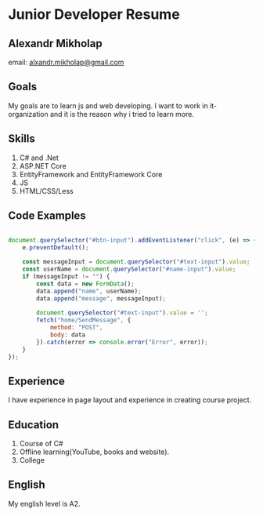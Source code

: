# Junior Developer Resume

## Alexandr Mikholap
email: alxandr.mikholap@gmail.com

## Goals

My goals are to learn js and web developing. I want to work in it-organization and it is the reason why i tried to learn more.

## Skills

1. C# and .Net
 1. ASP.NET Core
 2. EntityFramework and EntityFramework Core
2. JS
3. HTML/CSS/Less

## Code Examples

```javascript 

document.querySelector("#btn-input").addEventListener("click", (e) => {
    e.preventDefault();

    const messageInput = document.querySelector("#text-input").value;
    const userName = document.querySelector("#name-input").value;
    if (messageInput != "") {
        const data = new FormData();
        data.append("name", userName);
        data.append("message", messageInput);
        
        document.querySelector("#text-input").value = '';
        fetch("home/SendMessage", {
            method: "POST",
            body: data
        }).catch(error => console.error("Error", error));
    }
});

```
## Experience

I have experience in page layout and experience in creating course project.

## Education

1. Course of C#
2. Offline learning(YouTube, books and website).
3. College

## English

My english level is A2.